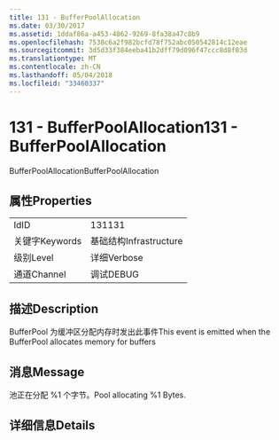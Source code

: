 ```yaml
---
title: 131 - BufferPoolAllocation
ms.date: 03/30/2017
ms.assetid: 1ddaf86a-a453-4862-9269-8fa38a47c8b9
ms.openlocfilehash: 7538c6a2f982bcfd78f752abc050542814c12eae
ms.sourcegitcommit: 3d5d33f384eeba41b2dff79d096f47ccc8d8f03d
ms.translationtype: MT
ms.contentlocale: zh-CN
ms.lasthandoff: 05/04/2018
ms.locfileid: "33460337"
---
```

# <a name="131---bufferpoolallocation"></a><span data-ttu-id="26385-102">131 - BufferPoolAllocation</span><span class="sxs-lookup"><span data-stu-id="26385-102">131 - BufferPoolAllocation</span></span>
<span data-ttu-id="26385-103">BufferPoolAllocation</span><span class="sxs-lookup"><span data-stu-id="26385-103">BufferPoolAllocation</span></span>  
  
## <a name="properties"></a><span data-ttu-id="26385-104">属性</span><span class="sxs-lookup"><span data-stu-id="26385-104">Properties</span></span>  
  
|||  
|-|-|  
|<span data-ttu-id="26385-105">Id</span><span class="sxs-lookup"><span data-stu-id="26385-105">ID</span></span>|<span data-ttu-id="26385-106">131</span><span class="sxs-lookup"><span data-stu-id="26385-106">131</span></span>|  
|<span data-ttu-id="26385-107">关键字</span><span class="sxs-lookup"><span data-stu-id="26385-107">Keywords</span></span>|<span data-ttu-id="26385-108">基础结构</span><span class="sxs-lookup"><span data-stu-id="26385-108">Infrastructure</span></span>|  
|<span data-ttu-id="26385-109">级别</span><span class="sxs-lookup"><span data-stu-id="26385-109">Level</span></span>|<span data-ttu-id="26385-110">详细</span><span class="sxs-lookup"><span data-stu-id="26385-110">Verbose</span></span>|  
|<span data-ttu-id="26385-111">通道</span><span class="sxs-lookup"><span data-stu-id="26385-111">Channel</span></span>|<span data-ttu-id="26385-112">调试</span><span class="sxs-lookup"><span data-stu-id="26385-112">DEBUG</span></span>|  
  
## <a name="description"></a><span data-ttu-id="26385-113">描述</span><span class="sxs-lookup"><span data-stu-id="26385-113">Description</span></span>  
 <span data-ttu-id="26385-114">BufferPool 为缓冲区分配内存时发出此事件</span><span class="sxs-lookup"><span data-stu-id="26385-114">This event is emitted when the BufferPool allocates memory for buffers</span></span>  
  
## <a name="message"></a><span data-ttu-id="26385-115">消息</span><span class="sxs-lookup"><span data-stu-id="26385-115">Message</span></span>  
 <span data-ttu-id="26385-116">池正在分配 %1 个字节。</span><span class="sxs-lookup"><span data-stu-id="26385-116">Pool allocating %1 Bytes.</span></span>  
  
## <a name="details"></a><span data-ttu-id="26385-117">详细信息</span><span class="sxs-lookup"><span data-stu-id="26385-117">Details</span></span>
